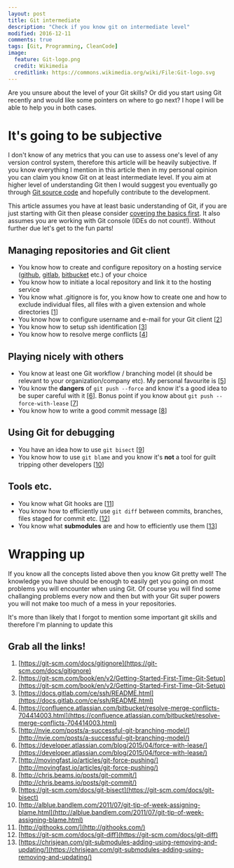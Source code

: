 ```yaml
---
layout: post
title: Git intermediate
description: "Check if you know git on intermediate level"
modified: 2016-12-11
comments: true
tags: [Git, Programming, CleanCode]
image:
  feature: Git-logo.png
  credit: Wikimedia
  creditlink: https://commons.wikimedia.org/wiki/File:Git-logo.svg
---
```

Are you unsure about the level of your Git skills? Or did you start using Git recently and would like some pointers on where to go next? I hope I will be able to help you in both cases.

# It's going to be subjective

I don't know of any metrics that you can use to assess one's level of any version control system, therefore this article will be heavily subjective. If you know everything I mention in this article then in my personal opinion you can claim you know Git on at least intermediate level. If you aim at higher level of understanding Git then I would suggest you eventually go through [Git source code](https://github.com/git/git) and hopefully contribute to the development.

This article assumes you have at least basic understanding of Git, if you are just starting with Git then please consider [covering the basics first](https://try.github.io/levels/1/challenges/1). It also assumes you are working with Git console (IDEs do not count!). Without further due let's get to the fun parts!
<!-- more -->

## Managing repositories and Git client

- You know how to create and configure repository on a hosting service  ([github](https://github.com/), [gitlab](https://about.gitlab.com/), [bitbucket](https://bitbucket.org/) etc.) of your choice
- You know how to initiate a local repository and link it to the hosting service
- You know what .gitignore is for, you know how to create one and how to exclude individual files, all files with a given extension and whole directories [[1](https://git-scm.com/docs/gitignore)]
- You know how to configure username and e-mail for your Git client [[2](https://git-scm.com/book/en/v2/Getting-Started-First-Time-Git-Setup)]
- You know how to setup ssh identification [[3](https://docs.gitlab.com/ce/ssh/README.html)]
- You know how to resolve merge conflicts [[4](https://confluence.atlassian.com/bitbucket/resolve-merge-conflicts-704414003.html)]

## Playing nicely with others

- You know at least one Git workflow / branching model (it should be relevant to your organization/company etc). My personal favourite is [[5](http://nvie.com/posts/a-successful-git-branching-model/)]
- You know the **dangers** of `git push --force` and know it's a good idea to be super careful with it [[6](https://developer.atlassian.com/blog/2015/04/force-with-lease/)]. Bonus point if you know about `git push --force-with-lease` [[7](http://movingfast.io/articles/git-force-pushing/)]
- You know how to write a good commit message [[8](http://chris.beams.io/posts/git-commit/)]

## Using Git for debugging

- You have an idea how to use `git bisect` [[9](https://git-scm.com/docs/git-bisect)]
- You know how to use `git blame` and you know it's **not** a tool for guilt tripping other developers [[10](http://alblue.bandlem.com/2011/07/git-tip-of-week-assigning-blame.html)]

## Tools etc.

- You know what Git hooks are [[11](http://githooks.com/)]
- You know how to efficiently use `git diff` between commits, branches, files staged for commit etc. [[12](https://git-scm.com/docs/git-diff)]
- You know what **submodules** are and how to efficiently use them [[13](https://chrisjean.com/git-submodules-adding-using-removing-and-updating/)]

# Wrapping up

If you know all the concepts listed above then you know Git pretty well! The knowledge you have should be enough to easily get you going on most problems you will encounter when using Git. Of course you will find some challanging problems every now and then but with your Git super powers you will not make too much of a mess in your repositories.

It's more than likely that I forgot to mention some important git skills and therefore I'm planning to update this

## Grab all the links!
1. [https://git-scm.com/docs/gitignore](https://git-scm.com/docs/gitignore)
2. [https://git-scm.com/book/en/v2/Getting-Started-First-Time-Git-Setup](https://git-scm.com/book/en/v2/Getting-Started-First-Time-Git-Setup)
3. [https://docs.gitlab.com/ce/ssh/README.html](https://docs.gitlab.com/ce/ssh/README.html)
4. [https://confluence.atlassian.com/bitbucket/resolve-merge-conflicts-704414003.html](https://confluence.atlassian.com/bitbucket/resolve-merge-conflicts-704414003.html)
5. [http://nvie.com/posts/a-successful-git-branching-model/](http://nvie.com/posts/a-successful-git-branching-model/)
6. [https://developer.atlassian.com/blog/2015/04/force-with-lease/](https://developer.atlassian.com/blog/2015/04/force-with-lease/)
7. [http://movingfast.io/articles/git-force-pushing/](http://movingfast.io/articles/git-force-pushing/)
8. [http://chris.beams.io/posts/git-commit/](http://chris.beams.io/posts/git-commit/)
9. [https://git-scm.com/docs/git-bisect](https://git-scm.com/docs/git-bisect)
10. [http://alblue.bandlem.com/2011/07/git-tip-of-week-assigning-blame.html](http://alblue.bandlem.com/2011/07/git-tip-of-week-assigning-blame.html)
11. [http://githooks.com/](http://githooks.com/)
12. [https://git-scm.com/docs/git-diff](https://git-scm.com/docs/git-diff)
13. [https://chrisjean.com/git-submodules-adding-using-removing-and-updating/](https://chrisjean.com/git-submodules-adding-using-removing-and-updating/)
